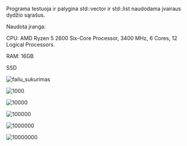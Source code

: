Programa testuoja ir palygina std::vector ir std::list naudodama įvairaus dydžio sąrašus.

Naudota įranga:

CPU: AMD Ryzen 5 2600 Six-Core Processor, 3400 MHz, 6 Cores, 12 Logical Processors.

RAM: 16GB

SSD

![failu_sukurimas](https://user-images.githubusercontent.com/113544863/199797071-fc255752-c63a-4a27-808b-ad8469a42cf5.PNG)

![1000](https://user-images.githubusercontent.com/113544863/199797092-3d7a9887-bb61-416b-828e-c4a3a562d544.PNG)

![10000](https://user-images.githubusercontent.com/113544863/199797108-56d72f44-e9b0-4946-a58b-92d392d4cf7a.PNG)

![100000](https://user-images.githubusercontent.com/113544863/199797265-649f1316-70a2-4cdb-b07e-f33d7c646303.PNG)

![1000000](https://user-images.githubusercontent.com/113544863/199797279-27250c4e-0c90-4de3-9e71-1f3603e69473.PNG)

![10000000](https://user-images.githubusercontent.com/113544863/199797291-1d0518dc-9740-43d4-8b4c-49840cea3d09.PNG)
